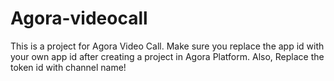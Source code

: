 # Agora-videocall
This is a project for Agora Video Call.
Make sure you replace the app id with your own app id after creating a project in Agora Platform.
Also, Replace the token id with channel name!
